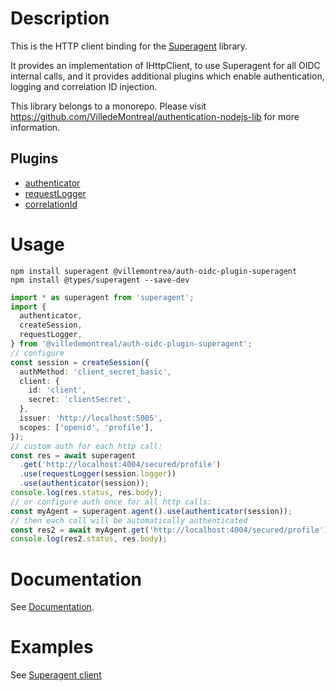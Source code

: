 # Description

This is the HTTP client binding for the [Superagent](https://visionmedia.github.io/superagent/) library.

It provides an implementation of IHttpClient, to use Superagent for all OIDC internal calls, and it provides
additional plugins which enable authentication, logging and correlation ID injection.

This library belongs to a monorepo. Please visit https://github.com/VilledeMontreal/authentication-nodejs-lib
for more information.

## Plugins

- [authenticator](src/authenticator.ts)
- [requestLogger](src/requestLogger.ts)
- [correlationId](src/correlationId.ts)

# Usage

```
npm install superagent @villemontrea/auth-oidc-plugin-superagent
npm install @types/superagent --save-dev
```

```typescript
import * as superagent from 'superagent';
import {
  authenticator,
  createSession,
  requestLogger,
} from '@villedemontreal/auth-oidc-plugin-superagent';
// configure
const session = createSession({
  authMethod: 'client_secret_basic',
  client: {
    id: 'client',
    secret: 'clientSecret',
  },
  issuer: 'http://localhost:5005',
  scopes: ['openid', 'profile'],
});
// custom auth for each http call:
const res = await superagent
  .get('http://localhost:4004/secured/profile')
  .use(requestLogger(session.logger))
  .use(authenticator(session));
console.log(res.status, res.body);
// or configure auth once for all http calls:
const myAgent = superagent.agent().use(authenticator(session));
// then each call will be automatically authenticated
const res2 = await myAgent.get('http://localhost:4004/secured/profile');
console.log(res2.status, res.body);
```

# Documentation

See [Documentation](https://github.com/VilledeMontreal/authentication-nodejs-lib/tree/master/doc/README.md).

# Examples

See [Superagent client](https://github.com/VilledeMontreal/authentication-nodejs-lib/tree/master/examples/client-superagent)

